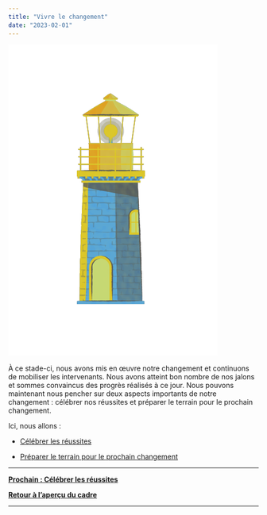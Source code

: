 ```yaml
---
title: "Vivre le changement"
date: "2023-02-01"
---
```


![](/images/FLC-Waypoint.png)

À ce stade-ci, nous avons mis en œuvre notre changement et continuons de mobiliser les intervenants. Nous avons atteint bon nombre de nos jalons et sommes convaincus des progrès réalisés à ce jour. Nous pouvons maintenant nous pencher sur deux aspects importants de notre changement : célébrer nos réussites et préparer le terrain pour le prochain changement.

Ici, nous allons :

- [Célébrer les réussites](celebrer-les-reussites/)

- [Préparer le terrain pour le prochain changement](preparer-le-terrain-pour-notre-prochain-changement/)

* * *

[**Prochain : Célébrer les réussites**](celebrer-les-reussites/)

[**Retour à l’aperçu du cadre**](un-cadre-pour-diriger-le-changement/)

* * *
